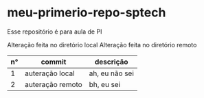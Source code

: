 # meu-primerio-repo-sptech
Esse repositório é para aula de PI

Alteração feita no diretório local
Alteração feita no diretório remoto

n° | commit | descrição 
--- | --- | ---
1 | auteração local | ah, eu não sei
2 | auteração remoto | bh, eu sei
